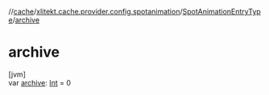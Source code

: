 //[cache](../../../index.md)/[xlitekt.cache.provider.config.spotanimation](../index.md)/[SpotAnimationEntryType](index.md)/[archive](archive.md)

# archive

[jvm]\
var [archive](archive.md): [Int](https://kotlinlang.org/api/latest/jvm/stdlib/kotlin/-int/index.html) = 0
